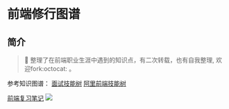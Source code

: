 # 前端修行图谱
## 简介
>:milky_way:	整理了在前端职业生涯中遇到的知识点，有二次转载，也有自我整理, 欢迎fork:octocat:	。

参考知识图谱：
[面试技能树](https://github.com/InterviewMap/InterviewMap)
[阿里前端技能树](https://github.com/TeamStuQ/skill-map)  

[前端复习笔记](https://github.com/CavsZhouyou/Front-End-Interview-Notebook)
![](https://s1.ax1x.com/2020/03/23/8HExRU.md.png)
